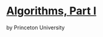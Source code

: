 # [Algorithms, Part I](https://www.coursera.org/learn/algorithms-part1/home/welcome)

by Princeton University


